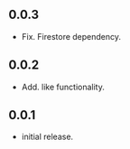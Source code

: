 ## 0.0.3

* Fix. Firestore dependency.

## 0.0.2

* Add. like functionality.

## 0.0.1

* initial release.
